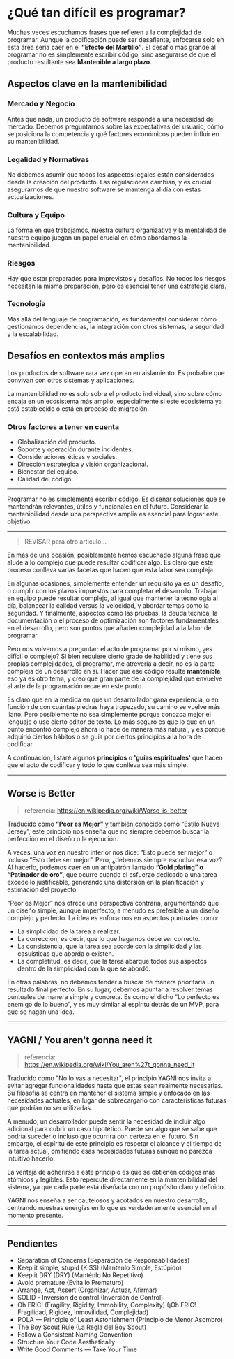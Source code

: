 # ¿Qué tan difícil es programar?

Muchas veces escuchamos frases que refieren a la complejidad de programar. Aunque la codificación puede ser desafiante, enfocarse solo en esta área sería caer en el **“Efecto del Martillo”**. 
El desafío más grande al programar no es simplemente escribir código, sino asegurarse de que el producto resultante sea **Mantenible a largo plazo**.

## Aspectos clave en la mantenibilidad

### Mercado y Negocio
Antes que nada, un producto de software responde a una necesidad del mercado. Debemos preguntarnos sobre las expectativas del usuario, cómo se posiciona la competencia y qué factores económicos pueden influir en su mantenibilidad.

### Legalidad y Normativas
No debemos asumir que todos los aspectos legales están considerados desde la creación del producto. Las regulaciones cambian, y es crucial asegurarnos de que nuestro software se mantenga al día con estas actualizaciones.

### Cultura y Equipo
La forma en que trabajamos, nuestra cultura organizativa y la mentalidad de nuestro equipo juegan un papel crucial en cómo abordamos la mantenibilidad.


### Riesgos
Hay que estar preparados para imprevistos y desafíos. No todos los riesgos necesitan la misma preparación, pero es esencial tener una estrategia clara.

### Tecnología
Más allá del lenguaje de programación, es fundamental considerar cómo gestionamos dependencias, la integración con otros sistemas, la seguridad y la escalabilidad.



## Desafíos en contextos más amplios
Los productos de software rara vez operan en aislamiento. Es probable que convivan con otros sistemas y aplicaciones. 

La mantenibilidad no es solo sobre el producto individual, sino sobre cómo encaja en un ecosistema más amplio, especialmente si este ecosistema ya está establecido o está en proceso de migración.

### Otros factores a tener en cuenta
- Globalización del producto.
- Soporte y operación durante incidentes.
- Consideraciones éticas y sociales.
- Dirección estratégica y visión organizacional.
- Bienestar del equipo.
- Calidad del código.

---

Programar no es simplemente escribir código. Es diseñar soluciones que se mantendrán relevantes, útiles y funcionales en el futuro. Considerar la mantenibilidad desde una perspectiva amplia es esencial para lograr este objetivo.


-----

> REVISAR para otro articulo...

En más de una ocasión, posiblemente hemos escuchado alguna frase que alude a lo complejo que puede resultar codificar algo. Es claro que este proceso conlleva varias facetas que hacen que esta labor sea compleja.

En algunas ocasiones, simplemente entender un requisito ya es un desafío, o cumplir con los plazos impuestos para completar el desarrollo. Trabajar en equipo puede resultar complejo, al igual que mantener la tecnología al día, balancear la calidad versus la velocidad, y abordar temas como la seguridad. Y finalmente, aspectos como las pruebas, la deuda técnica, la documentación o el proceso de optimización son factores fundamentales en el desarrollo, pero son puntos que añaden complejidad a la labor de programar.

Pero nos volvemos a preguntar: el acto de programar por sí mismo, ¿es difícil o complejo? Si bien requiere cierto grado de habilidad y tiene sus propias complejidades, el programar, me atrevería a decir, no es la parte compleja de un desarrollo en sí. Hacer que ese código resulte **mantenible**, eso ya es otro tema, y creo que gran parte de la complejidad que envuelve al arte de la programación recae en este punto.

Es claro que en la medida en que un desarrollador gana experiencia, o en función de con cuántas piedras haya tropezado, su camino se vuelve más llano. Pero posiblemente no sea simplemente porque conozca mejor el lenguaje o use cierto editor de texto. Lo más seguro es que lo que en un punto encontró complejo ahora lo hace de manera más natural, y es porque adquirió ciertos hábitos o se guía por ciertos principios a la hora de codificar.

A continuación, listaré algunos **principios** o **'guías espirituales'** que hacen que el acto de codificar y todo lo que conlleva sea más simple.

---

## Worse is Better

> referencia: https://en.wikipedia.org/wiki/Worse_is_better

Traducido como **“Peor es Mejor”** y también conocido como “Estilo Nueva Jersey”, este principio nos enseña que no siempre debemos buscar la perfección en el diseño o la ejecución.

A veces, una voz en nuestro interior nos dice: “Esto puede ser mejor” o incluso “Esto debe ser mejor”. Pero, ¿debemos siempre escuchar esa voz? Al hacerlo, podemos caer en un antipatrón llamado **“Gold plating” o “Patinador de oro”**, que ocurre cuando el esfuerzo dedicado a una tarea excede lo justificable, generando una distorsión en la planificación y estimación del proyecto.

“Peor es Mejor” nos ofrece una perspectiva contraria, argumentando que un diseño simple, aunque imperfecto, a menudo es preferible a un diseño complejo y perfecto. La idea es enfocarnos en aspectos puntuales como:
- La simplicidad de la tarea a realizar.
- La corrección, es decir, que lo que hagamos debe ser correcto.
- La consistencia, que la tarea sea acorde con la simplicidad y las casuísticas que aborda o existen.
- La completitud, es decir, que la tarea abarque todos sus aspectos dentro de la simplicidad con la que se abordó.

En otras palabras, no debemos tender a buscar de manera prioritaria un resultado final perfecto. En su lugar, debemos apuntar a resolver temas puntuales de manera simple y concreta. Es como el dicho “Lo perfecto es enemigo de lo bueno”, y es muy similar al espíritu detrás de un MVP, para que se hagan una idea.

---

## YAGNI / You aren't gonna need it

> referencia: https://en.wikipedia.org/wiki/You_aren%27t_gonna_need_it

Traducido como "No lo vas a necesitar", el principio YAGNI nos invita a evitar agregar funcionalidades hasta que estas sean realmente necesarias. Su filosofía se centra en mantener el sistema simple y enfocado en las necesidades actuales, en lugar de sobrecargarlo con características futuras que podrían no ser utilizadas.

A menudo, un desarrollador puede sentir la necesidad de incluir algo adicional para cubrir un caso hipotético. Puede ser algo que se sabe que podría suceder o incluso que ocurrirá con certeza en el futuro. Sin embargo, el espíritu de este principio es respetar el alcance y el tiempo de la tarea actual, omitiendo esas necesidades futuras aunque no parezca intuitivo hacerlo.

La ventaja de adherirse a este principio es que se obtienen códigos más atómicos y legibles. Esto repercute directamente en la mantenibilidad del sistema, ya que cada parte está diseñada con un propósito claro y definido. 

YAGNI nos enseña a ser cautelosos y acotados en nuestro desarrollo, centrando nuestras energías en lo que es verdaderamente esencial en el momento presente.

---

## Pendientes

- Separation of Concerns (Separación de Responsabilidades)
- Keep it simple, stupid (KISS) (Mantenlo Simple, Estúpido)
- Keep it DRY (DRY) (Manténlo No Repetitivo)
- Avoid premature (Evita lo Prematuro)
- Arrange, Act, Assert (Organizar, Actuar, Afirmar)
- SOLID - Inversion de control (Inversión de Control)
- Oh FRIC! (Fragility, Rigidity, Immobility, Complexity) (¡Oh FRIC! Fragilidad, Rigidez, Inmovilidad, Complejidad)
- POLA — Principle of Least Astonishment (Principio de Menor Asombro)
- The Boy Scout Rule (La Regla del Boy Scout)
- Follow a Consistent Naming Convention
- Structure Your Code Aesthetically
- Write Good Comments — Take Your Time
